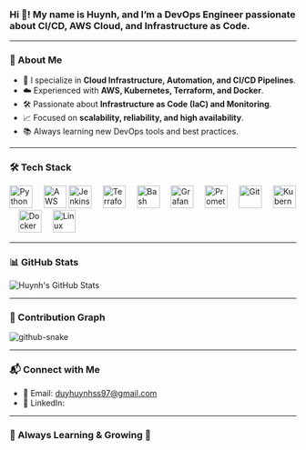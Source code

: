### Hi 👋! My name is Huynh, and I’m a DevOps Engineer passionate about CI/CD, AWS Cloud, and Infrastructure as Code.

---

### 🚀 About Me
- 🔧 I specialize in **Cloud Infrastructure, Automation, and CI/CD Pipelines**.
- ☁️ Experienced with **AWS, Kubernetes, Terraform, and Docker**.
- 🛠️ Passionate about **Infrastructure as Code (IaC) and Monitoring**.
- 📈 Focused on **scalability, reliability, and high availability**.
- 📚 Always learning new DevOps tools and best practices.

---

### 🛠️ Tech Stack

<div align="left">
  <img src="https://cdn.jsdelivr.net/gh/devicons/devicon/icons/python/python-original.svg" height="40" alt="Python" />
  <img width="12" />
  <img src="https://cdn.jsdelivr.net/gh/devicons/devicon/icons/amazonwebservices/amazonwebservices-line-wordmark.svg" height="40" alt="AWS" />
  <img src="https://cdn.jsdelivr.net/gh/devicons/devicon/icons/jenkins/jenkins-line.svg" height="40" alt="Jenkins" />
  <img width="12" />
  <img src="https://cdn.jsdelivr.net/gh/devicons/devicon/icons/terraform/terraform-original.svg" height="40" alt="Terraform" />
  <img width="12" />
  <img src="https://cdn.jsdelivr.net/gh/devicons/devicon/icons/bash/bash-original.svg" height="40" alt="Bash" />
  <img width="12" />
  <img src="https://cdn.jsdelivr.net/gh/devicons/devicon/icons/grafana/grafana-original.svg" height="40" alt="Grafana" />
  <img width="12" />
  <img src="https://cdn.jsdelivr.net/gh/devicons/devicon/icons/prometheus/prometheus-original.svg" height="40" alt="Prometheus" />
  <img width="12" />
  <img src="https://cdn.jsdelivr.net/gh/devicons/devicon/icons/git/git-original.svg" height="40" alt="Git" />
  <img width="12" />
  <img src="https://cdn.jsdelivr.net/gh/devicons/devicon/icons/kubernetes/kubernetes-plain.svg" height="40" alt="Kubernetes" />
  <img width="12" />
  <img src="https://cdn.jsdelivr.net/gh/devicons/devicon/icons/docker/docker-original.svg" height="40" alt="Docker" />
  <img width="12" />
  <img src="https://cdn.jsdelivr.net/gh/devicons/devicon/icons/linux/linux-original.svg" height="40" alt="Linux" />
</div>

---

### 📊 GitHub Stats

![Huynh's GitHub Stats](https://github-readme-stats.vercel.app/api?username=your-github-username&show_icons=true&theme=dark)

---

### 🐍 Contribution Graph

<picture>
  <source media="(prefers-color-scheme: dark)" srcset="https://raw.githubusercontent.com/DuyHuynhTran/DuyHuynhTran/output/github-snake-dark.svg" />
  <source media="(prefers-color-scheme: light)" srcset="https://raw.githubusercontent.com/DuyHuynhTran/DuyHuynhTran/output/github-snake.svg" />
  <img alt="github-snake" src="https://raw.githubusercontent.com/DuyHuynhTran/DuyHuynhTran/output/github-snake.svg" />
</picture>

---

### 📬 Connect with Me
- 📧 Email: duyhuynhss97@gmail.com
- 💼 LinkedIn: 

---

### 🌱 Always Learning & Growing 🚀
